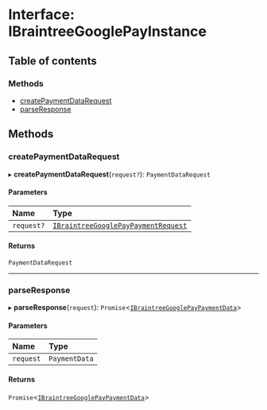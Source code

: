 # Interface: IBraintreeGooglePayInstance

## Table of contents

### Methods

- [createPaymentDataRequest](IBraintreeGooglePayInstance.md#createpaymentdatarequest)
- [parseResponse](IBraintreeGooglePayInstance.md#parseresponse)

## Methods

### createPaymentDataRequest

▸ **createPaymentDataRequest**(`request?`): `PaymentDataRequest`

#### Parameters

| Name | Type |
| :------ | :------ |
| `request?` | [`IBraintreeGooglePayPaymentRequest`](IBraintreeGooglePayPaymentRequest.md) |

#### Returns

`PaymentDataRequest`

___

### parseResponse

▸ **parseResponse**(`request`): `Promise`<[`IBraintreeGooglePayPaymentData`](IBraintreeGooglePayPaymentData.md)\>

#### Parameters

| Name | Type |
| :------ | :------ |
| `request` | `PaymentData` |

#### Returns

`Promise`<[`IBraintreeGooglePayPaymentData`](IBraintreeGooglePayPaymentData.md)\>
